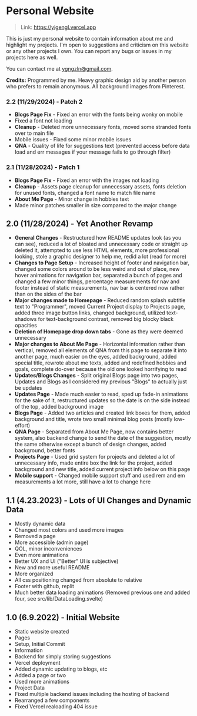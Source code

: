 # Personal Website 
>Link: https://yigengl.vercel.app

This is just my personal website to contain information about me and highlight my projects. I'm open to suggestions and criticism on this website or any other projects I own. You can report any bugs or issues in my projects here as well. 

You can contact me at ygngzln@gmail.com. <br>

**Credits:**
Programmed by me. Heavy graphic design aid by another person who prefers to remain anonymous. All background images from Pinterest.

### 2.2 (11/29/2024) - Patch 2
- **Blogs Page Fix** - Fixed an error with the fonts being wonky on mobile
- Fixed a font not loading
- **Cleanup** - Deleted more unnecessary fonts, moved some stranded fonts over to main file
- Mobile issues - Fixed some minor mobile issues
- **QNA** - Quality of life for suggestions text (prevented access before data load and err messages if your message fails to go through filter)

### 2.1 (11/28/2024) - Patch 1
- **Blogs Page Fix** - Fixed an error with the images not loading
- **Cleanup** - Assets page cleanup for unnecessary assets, fonts deletion for unused fonts, changed a font name to match file name
- **About Me Page** - Minor change in hobbies text
- Made minor patches smaller in size compared to the major change

## 2.0 (11/28/2024) - Yet Another Revamp
- **General Changes** - Restructured how README updates look (as you can see), reduced a lot of bloated and unnecessary code or straight up deleted it, attempted to use less HTML elements, more professional looking, stole a graphic designer to help me, redid a lot (read for more)
- **Changes to Page Setup** - Increased height of footer and navigation bar, changed some colors around to be less weird and out of place, new hover animations for navigation bar, separated a bunch of pages and changed a few minor things, percentage measurements for nav and footer instead of static measurements, nav bar is centered now rather than on the sides of the bar
- **Major changes made to Homepage** - Reduced random splash subtitle text to "Programmer", moved Current Project display to Projects page, added three image button links, changed background, utilized text-shadows for text-background contrast, removed big blocky black opacities
- **Deletion of Homepage drop down tabs** - Gone as they were deemed unnecessary
- **Major changes to About Me Page** - Horizontal information rather than vertical, removed all elements of QNA from this page to separate it into another page, much easier on the eyes, added background, added special title, rewrote about me texts, added and redefined hobbies and goals, complete do-over because the old one looked horrifying to read
- **Updates/Blogs Changes** - Split original Blogs page into two pages, Updates and Blogs as I considered my previous "Blogs" to actually just be updates
- **Updates Page** - Made much easier to read, sped up fade-in animations for the sake of it, restructured updates so the date is on the side instead of the top, added background image
- **Blogs Page** - Added two articles and created link boxes for them, added background and title, wrote two small minimal blog posts (mostly low-effort)
- **QNA Page** - Separated from About Me Page, now contains better system, also backend change to send the date of the suggestion, mostly the same otherwise except a bunch of design changes, added background, better fonts
- **Projects Page** - Used grid system for projects and deleted a lot of unnecessary info, made entire box the link for the project, added background and new title, added current project info below on this page
- **Mobile support** - Changed mobile support stuff and used rem and em measurements a lot more, still have a lot to change here

## 1.1 (4.23.2023) - Lots of UI Changes and Dynamic Data
- Mostly dynamic data
- Changed most colors and used more images
- Removed a page
- More accessible (admin page)
- QOL, minor inconveniences
- Even more animations
- Better UX and UI ("Better" UI is subjective)
- New and more useful README
- More organized
- All css positioning changed from absolute to relative
- Footer with github, replit
- Much better data loading animations (Removed previous one and added four, see src/lib/DataLoading.svelte)

## 1.0 (6.9.2022) - Initial Website
- Static website created
- Pages
- Setup, Initial Commit
- Information
- Backend for simply storing suggestions
- Vercel deployment
- Added dynamic updating to blogs, etc
- Added a page or two
- Used more animations
- Project Data
- Fixed multiple backend issues including the hosting of backend
- Rearranged a few components
- Fixed Vercel realoading 404 issue